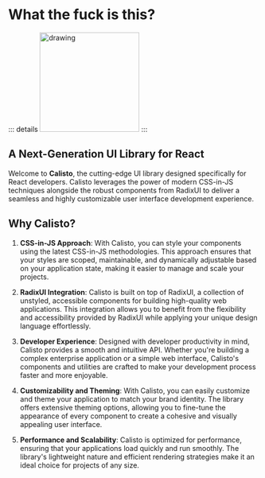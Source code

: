 # What the fuck is this?

::: details
<img src="/wtf-is-this.png" alt="drawing" width="200"/>
:::

## A Next-Generation UI Library for React

Welcome to **Calisto**, the cutting-edge UI library designed specifically for React developers. Calisto leverages the power of modern CSS-in-JS techniques alongside the robust components from RadixUI to deliver a seamless and highly customizable user interface development experience.

## Why Calisto?

1. **CSS-in-JS Approach**: With Calisto, you can style your components using the latest CSS-in-JS methodologies. This approach ensures that your styles are scoped, maintainable, and dynamically adjustable based on your application state, making it easier to manage and scale your projects.

2. **RadixUI Integration**: Calisto is built on top of RadixUI, a collection of unstyled, accessible components for building high-quality web applications. This integration allows you to benefit from the flexibility and accessibility provided by RadixUI while applying your unique design language effortlessly.

3. **Developer Experience**: Designed with developer productivity in mind, Calisto provides a smooth and intuitive API. Whether you're building a complex enterprise application or a simple web interface, Calisto's components and utilities are crafted to make your development process faster and more enjoyable.

4. **Customizability and Theming**: With Calisto, you can easily customize and theme your application to match your brand identity. The library offers extensive theming options, allowing you to fine-tune the appearance of every component to create a cohesive and visually appealing user interface.

5. **Performance and Scalability**: Calisto is optimized for performance, ensuring that your applications load quickly and run smoothly. The library's lightweight nature and efficient rendering strategies make it an ideal choice for projects of any size.
